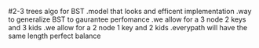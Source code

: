 #2-3 trees algo for BST
.model that looks and efficent implementation
.way to generalize BST to gaurantee perfomance
.we allow for a 3 node 2 keys and 3 kids
.we allow for a 2 node 1 key and 2 kids
.everypath will have the same length perfect balance

